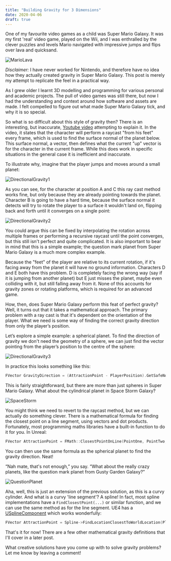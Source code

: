 ```yaml
---
title: "Building Gravity for 3 Dimensions"
date: 2020-04-06
draft: true
---
```


One of my favourite video games as a child was Super Mario Galaxy. It was my first 'real' video game, played on the Wii, and I was enthralled by the clever puzzles and levels Mario navigated with impressive jumps and flips over lava and quicksand.

![MarioLava](/directional_gravity/MarioLava.png)

_Disclaimer:_ I have never worked for Nintendo, and therefore have no idea how they actually created gravity in Super Mario Galaxy. This post is merely my attempt to replicate the feel in a practical way.

As I grew older I learnt 3D modelling and programming for various personal and academic projects. The pull of video games was still there, but now I had the understanding and context around how software and assets are made. I felt compelled to figure out what made Super Mario Galaxy tick, and why it is so special.

So what is so difficult about this style of gravity then? There is an interesting, but inaccurate, [Youtube video](https://youtu.be/vALtyrp87mI) attempting to explain it. In the video, it states that the character will perform a raycast "from his feet" every frame, which is used to find the surface normal of the planet below. This surface normal, a vector, then defines what the current "up" vector is for the character in the current frame. While this does work in specific situations in the general case it is inefficient and inaccurate.

To illustrate why, imagine that the player jumps and moves around a small planet:

![DirectionalGravity1](/directional_gravity/DirectionalGravity.png)

As you can see, for the character at position A and C this ray cast method works fine, but only because they are already pointing towards the planet. Character B is going to have a hard time, because the surface normal it detects will try to rotate the player to a surface it wouldn't land on, flipping back and forth until it converges on a single point:

![DirectionalGravity2](/directional_gravity/DirectionalGravity2.png)

You could argue this can be fixed by interpolating the rotation across multiple frames or performing a recursive raycast until the point converges, but this still isn't perfect and quite complicated. It is also important to bear in mind that this is a simple example; the question mark planet from Super Mario Galaxy is a much more complex example.

Because the "feet" of the player are relative to its current rotation, if it's facing away from the planet it will have no ground information. Characters D and E both have this problem. D is completely facing the wrong way (say if it is jumping from another planet) but E just misses the planet, maybe even colliding with it, but still falling away from it. None of this accounts for gravity zones or rotating platforms, which is required for an advanced game.

How, then, does Super Mario Galaxy perform this feat of perfect gravity? Well, it turns out that it takes a mathematical approach. The primary problem with a ray cast is that it's dependent on the orientation of the player. What we need is some way of finding the correct gravity direction from only the player’s position.

Let’s explore a simple example: a spherical planet. To find the direction of gravity we don't need the geometry of a sphere, we can just find the vector pointing from the player’s position to the centre of the sphere:

![DirectionalGravity3](/directional_gravity/DirectionalGravity3.png)

In practice this looks something like this:
```cpp
FVector GravityDirection = (AttractionPoint - PlayerPosition).GetSafeNormal()
```
This is fairly straightforward, but there are more than just spheres in Super Mario Galaxy. What about the cylindrical planet in Space Storm Galaxy?

![SpaceStorm](/directional_gravity/200px-SMG2_Space_Storm_Topman_Planet.png)

You might think we need to revert to the raycast method, but we can actually do something clever. There is a mathematical formula for finding the closest point on a line segment, using vectors and dot products. Fortunately, most programming maths libraries have a built-in function to do it for you. In Unreal:
```cpp
FVector AttractionPoint = FMath::ClosestPointOnLine(PointOne, PointTwo, PlayerPosition);
```
You can then use the same formula as the spherical planet to find the gravity direction. Neat!

“Nah mate, that's not enough,” you say. “What about the really crazy planets, like the question mark planet from Gusty Garden Galaxy?”

![QuestionPlanet](/directional_gravity/QuestionPlanet.png)

Aha, well, this is just an extension of the previous solution, as this is a curvy cylinder. And what is a curvy 'line segment'? A spline! In fact, most spline implementations have a ```FindClosestPoint(...)``` or similar function, and we can use the same method as for the line segment. UE4 has a [USplineComponent](https://docs.unrealengine.com/en-US/API/Runtime/Engine/Components/USplineComponent/index.html) which works wonderfully:

```cpp
FVector AttractionPoint = Spline->FindLocationClosestToWorldLocation(PlayerPosition, ESplineCoordinateSpace::World);
```
That's it for now! There are a few other mathematical gravity definitions that I'll cover in a later post.

What creative solutions have you come up with to solve gravity problems? Let me know by leaving a comment!

